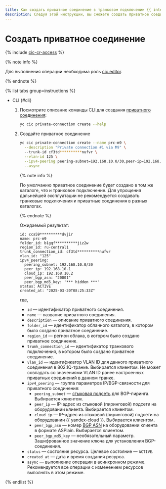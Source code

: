 ```yaml
---
title: Как создать приватное соединение в транковом подключении {{ interconnect-name }}
description: Следуя этой инструкции, вы сможете создать приватное соединение в транковом подключении {{ interconnect-name }}.
---
```


# Создать приватное соединение

{% include [cic-cr-access](../../_includes/interconnect/cic-cr-access.md) %}

{% note info %}

Для выполнения операции необходима роль [cic.editor](../security/index.md#cic-editor).

{% endnote %}

{% list tabs group=instructions %}

- CLI {#cli}

  1. Посмотрите описание команды CLI для создания [приватного соединения](../concepts/priv-con.md):

      ```bash
      yc cic private-connection create --help
      ```

  1. Создайте приватное соединение

      ```bash
      yc cic private-connection create --name prc-m9 \
        --description "Private connection #1 via M9" \ 
        --trunk-id cf3td**********nufvr \
        --vlan-id 125 \
        --ipv4-peering peering-subnet=192.168.10.0/30,peer-ip=192.168.10.1,cloud-ip=192.168.10.2,peer-bgp-asn=65202 \
        --async
      ```

      {% note info %}

      По умолчанию приватное соединение будет создано в том же каталоге, что и транковое подключение. Для упрощения дальнейшей эксплуатации не рекомендуется создавать транковые подключения и приватные соединения в разных каталогах.

      {% endnote %}

      Ожидаемый результат:

      ```text
      id: cca59**********dvjir
      name: prc-m9
      folder_id: b1gqf**********jiz2w
      region_id: ru-central1
      trunk_connection_id: cf3td**********nufvr
      vlan_id: "125"
      ipv4_peering:
        peering_subnet: 192.168.10.0/30
        peer_ip: 192.168.10.1
        cloud_ip: 192.168.10.2
        peer_bgp_asn: "20001"
        peer_bgp_md5_key: '*** hidden ***'
      status: ACTIVE
      created_at: "2025-03-20T08:25:33Z"
      ```

      где,
      * `id` — идентификатор приватного соединения.
      * `name` — название приватного соединения.
      * `description` — описание приватного соединения.
      * `folder_id` — идентификатор облачного каталога, в котором было создано приватное соединение.
      * `region_id` — регион облака, в котором было создано приватное соединение.
      * `trunk_connection_id` — идентификатор транкового подключения, в котором было создано приватное соединение.
      * `vlan_id` — идентификатор VLAN ID для данного приватного соединения в 802.1Q-транке. Выбирается клиентом. Не может совпадать со значениями VLAN ID ранее настроенных приватных соединений в данном транке.
      * `ipv4_peering` — группа параметров IP/BGP-связности для приватного соединения:
        * `peering_subnet` — [стыковая подсеть](../concepts/priv-con.md#priv-address) для BGP-пиринга. Выбирается клиентом.
        * `peer_ip` — IP-адрес из стыковой (пиринговой) подсети на оборудовании клиента. Выбирается клиентом.
        * `cloud_ip` — IP-адрес из стыковой (пиринговой) подсети на оборудовании {{ yandex-cloud }}. Выбирается клиентом.
        * `peer_bgp_asn` — номер [BGP ASN](../concepts/priv-con.md#bgp-asn) на оборудовании клиента в формате ASPlain. Выбирается клиентом.
        * `peer_bgp_md5_key` — необязательный параметр. Зашифрованное значение ключа для установления BGP-соединения.
      * `status` — состояние ресурса. Целевое состояние — `ACTIVE`.
      * `created_at` — дата и время создания ресурса.
      * `async` — выполнение операции в асинхронном режиме. Рекомендуется все операции с изменением ресурсов выполнять в этом режиме.

{% endlist %}

